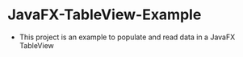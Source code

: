 # JavaFX-TableView-Example
* This project is an example to populate and read data in a JavaFX TableView
